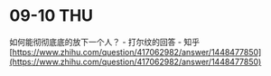 # 09-10 THU

如何能彻彻底底的放下一个人？ - 打尔纹的回答 - 知乎 [https://www.zhihu.com/question/417062982/answer/1448477850](https://www.zhihu.com/question/417062982/answer/1448477850)
